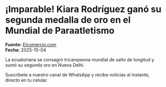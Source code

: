 # ¡Imparable! Kiara Rodríguez ganó su segunda medalla de oro en el Mundial de Paraatletismo

**Fuente:** [Elcomercio.com](https://www.elcomercio.com/deportes/atletismo/imparable-kiara-rodriguez-gano-segunda-medalla-de-oro-mundial-paraatletismo/)  
**Fecha:** 2025-10-04

La ecuatoriana se consagró tricampeona mundial de salto de longitud y sumó su segundo oro en Nueva Delhi.

Suscríbete a nuestro canal de WhatsApp y recibe noticias al instante, directo en tu celular.
